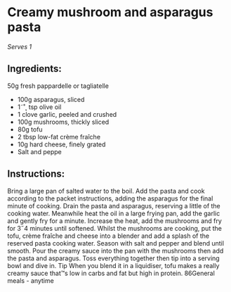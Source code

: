 
# Creamy mushroom and  asparagus pasta
_Serves 1_
## Ingredients:
50g fresh pappardelle or tagliatelle
* 100g asparagus, sliced
* 1˜˚˛ tsp olive oil
* 1 clove garlic, peeled and crushed
* 100g mushrooms, thickly sliced
* 80g tofu
* 2 tbsp low-fat crème fraîche
* 10g hard cheese, finely grated
* Salt and peppe
## Instructions:
Bring a large pan of salted water to the boil. Add the pasta 
and cook according to the packet instructions, adding the 
asparagus for the final minute of cooking. Drain the pasta and 
asparagus, reserving a little of the cooking water.
Meanwhile heat the oil in a large frying pan, add the garlic and 
gently fry for a minute. Increase the heat, add the mushrooms 
and fry for 3˝4 minutes until softened.
Whilst the mushrooms are cooking, put the tofu, crème fraîche 
and cheese into a blender and add a splash of the reserved 
pasta cooking water. Season with salt and pepper and blend 
until smooth.
Pour the creamy sauce into the pan with the mushrooms then 
add the pasta and asparagus. Toss everything together then tip 
into a serving bowl and dive in.
Tip
When you blend it in a liquidiser, tofu makes a really creamy 
sauce that™s low in carbs and fat but high in protein.
86General meals - anytime

